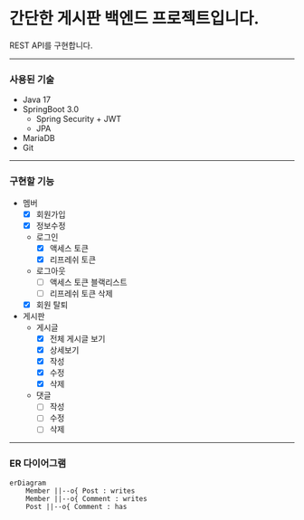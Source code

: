 간단한 게시판 백엔드 프로젝트입니다.
======
REST API를 구현합니다.

---
### 사용된 기술
* Java 17
* SpringBoot 3.0
    - Spring Security + JWT
    - JPA
* MariaDB
* Git
---
### 구현할 기능
* 멤버
  * [x] 회원가입
  * [x] 정보수정
  * 로그인
    * [x] 액세스 토큰
    * [x] 리프레쉬 토큰
  * 로그아웃
    * [ ] 액세스 토큰 블랙리스트
    * [ ] 리프레쉬 토큰 삭제
  * [x] 회원 탈퇴

* 게시판
  * 게시글  
    * [x] 전체 게시글 보기
    * [x] 상세보기
    * [x] 작성
    * [x] 수정
    * [x] 삭제
  * 댓글  
    * [ ] 작성
    * [ ] 수정
    * [ ] 삭제
---
### ER 다이어그램
```mermaid
erDiagram
    Member ||--o{ Post : writes
    Member ||--o{ Comment : writes
    Post ||--o{ Comment : has
    
```